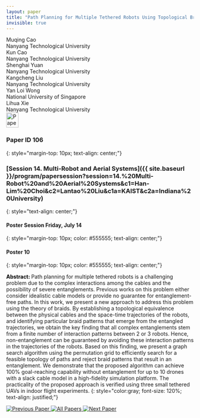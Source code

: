 ```yaml
---
layout: paper
title: "Path Planning for Multiple Tethered Robots Using Topological Braids"
invisible: true
---
```

<div class="paper-authors">
<div class="paper-author-box">
    <div class="paper-author-name">Muqing Cao</div>
    <div class="paper-author-uni">Nanyang Technological University    </div>
</div>
<div class="paper-author-box">
    <div class="paper-author-name">Kun Cao</div>
    <div class="paper-author-uni">Nanyang Technological University    </div>
</div>
<div class="paper-author-box">
    <div class="paper-author-name">Shenghai Yuan</div>
    <div class="paper-author-uni">Nanyang Technological University    </div>
</div>
<div class="paper-author-box">
    <div class="paper-author-name">Kangcheng Liu</div>
    <div class="paper-author-uni">Nanyang Technological University</div>
</div>
<div class="paper-author-box">
    <div class="paper-author-name">Yan Loi Wong</div>
    <div class="paper-author-uni">National University of Singapore</div>
</div>
<div class="paper-author-box">
    <div class="paper-author-name">Lihua Xie</div>
    <div class="paper-author-uni">Nanyang Technological University    </div>
</div>

</div><div class="paper-pdf">
<div> <a href="http://www.roboticsproceedings.org/rss19/p106.pdf"><img src="{{ site.baseurl }}/images/paper_link.png" alt="Paper Website" width = "33"  height = "40"/></a> </div>
</div>

### Paper ID 106
{: style="margin-top: 10px; text-align: center;"}

### [Session 14. Multi-Robot and Aerial Systems]({{ site.baseurl }}/program/papersession?session=14.%20Multi-Robot%20and%20Aerial%20Systems&c1=Han-Lim%20Choi&c2=Lantao%20Liu&c1a=KAIST&c2a=Indiana%20University)
{: style="text-align: center;"}

#### Poster Session Friday, July 14
{: style="margin-top: 10px; color: #555555; text-align: center;"}

#### Poster 10
{: style="margin-top: 10px; color: #555555; text-align: center;"}

<b style="color: black;">Abstract: </b>Path planning for multiple tethered robots is a challenging problem due to the complex interactions among the cables and the possibility of severe entanglements. Previous works on this problem either consider idealistic cable models or provide no guarantee for entanglement-free paths. In this work, we present a new approach to address this problem using the theory of braids. By establishing a topological equivalence between the physical cables and the space-time trajectories of the robots, and identifying particular braid patterns that emerge from the entangled trajectories, we obtain the key finding that all complex entanglements stem from a finite number of interaction patterns between 2 or 3 robots. Hence, non-entanglement can be guaranteed by avoiding these interaction patterns in the trajectories of the robots. Based on this finding, we present a graph search algorithm using the permutation grid to efficiently search for a feasible topology of paths and reject braid patterns that result in an entanglement. 
We demonstrate that the proposed algorithm can achieve 100% goal-reaching capability without entanglement for up to 10 drones with a slack cable model in a high-fidelity simulation platform.
The practicality of the proposed approach is verified using three small tethered UAVs in indoor flight experiments.
{: style="color:gray; font-size: 120%; text-align: justified;"}


<div class="paper-menu">
<a href="{{ site.baseurl }}/program/papers/105/"> <img src="{{ site.baseurl }}/images/previous_paper_icon.png" alt="Previous Paper" title="Previous Paper"/> </a>
<a href="{{ site.baseurl }}/program/papers"><img src="{{ site.baseurl }}/images/overview_icon.png" alt="All Papers" title="All Papers"/> </a>
<a href="{{ site.baseurl }}/program/papers/107/"> <img src="{{ site.baseurl }}/images/next_paper_icon.png" alt="Next Paper" title="Next Paper"/> </a>

</div>
